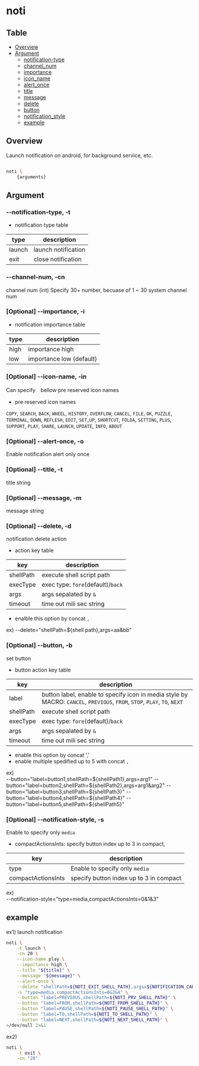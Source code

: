# noti

Table
-----------------
* [Overview](#overview)
* [Argument](#argument)
  * [notification-type](#notification_type)
  * [channel_num](#channel_num)
  * [importance](#importance)
  * [icon_name](#icon_name)
  * [alert_once](#alert_once)
  * [title](#title)
  * [message](#message)
  * [delete](#delete)
  * [button](#button)
  * [notification_style](#notification_style)
  * [example](#example)
  

## Overview

Launch notification on android, for background service, etc.


```sh.sh

noti \
	{arguments}
```

## Argument

### --notification-type, -t <a id="notification_type"></a>

- notification type table

| type | description |
| ------ | -------|
| launch | launch notification |
| exit | close notification |

### --channel-num, -cn <a id="channel_num"></a>

channel num (int)
Specify 30+ number, becuase of 1 ~ 30 system channel num 

### [Optional] --importance, -i <a id="importance"></a>

- notification importance table

| type | description |
| ------ | -------|
| high | importance high |
| low | importance low (default)|


### [Optional] --icon-name, -in <a id="icon_name"></a>

Can specify　bellow pre reserved icon names

- pre reserved icon names

`COPY`, `SEARCH`, `BACK`, `WHEEL`, `HISTORY`, `OVERFLOW`, `CANCEL`, `FILE`, `OK`, `PUZZLE`, `TERMINAL`, `DOWN`, `REFLESH`, `EDIT`, `SET`_`UP`, `SHORTCUT`, `FOLDA`, `SETTING`, `PLUS`, `SUPPORT`, `PLAY`, `SHARE`, `LAUNCH`, `UPDATE`, `INFO`, `ABOUT`

### [Optional] --alert-once, -o <a id="alert_once"></a>

Enable notification alert only once 

### [Optional] --title, -t <a id="title"></a>

title string

### [Optional] --message, -m <a id="message"></a>

message string

### [Optional] --delete, -d <a id="delete"></a>

notification delete action 

- action key table

| key | description |
| ------ | -------|
| shellPath | execute shell script path |
| execType | exec type: `fore`(default)/`back` |
| args | args sepalated by `&` |
| timeout | time out mili sec string |


- enalble this option by concat `,` 

ex) 
    --delete="shellPath=${shell path},args=aa&bb" 


### [Optional] --button, -b <a id="button"></a>

set button 

- button action key table

| key | description |
| ------ | -------|
| label | button label, enable to specify icon in media style by MACRO: `CANCEL`, `PREVIOUS`, `FROM`, `STOP`, `PLAY`, `TO`, `NEXT` |
| shellPath | execute shell script path |
| execType | exec type: `fore`(default)/`back` |
| args | args sepalated by `&` |
| timeout | time out mili sec string |

* enable this option by concat ','
* enable multiple spedified up to 5 with concat `,`
 
ex)   
    --button="label=button1,shellPath=${shellPath1},args=arg1"
    --button="label=button2,shellPath=${shellPath2},args=arg1&arg2"
    --button="label=button3,shellPath=${shellPath3}"
    --button="label=button4,shellPath=${shellPath4}"
    --button="label=button5,shellPath=${shellPath5}"




### [Optional] --notification-style, -s <a id="notification_style"></a>

Enable to specify only `media`
- compactActionsInts: specify button index up to 3 in compact,  

| key | description |
| ------ | -------|
| type | Enable to specify only `media` |
| compactActionsInts | specify button index up to 3 in compact |

ex)   
    --notification-style="type=media,compactActionsInts=0&1&3"

## example

ex1) launch notification  

```sh.sh
noti \
	-t launch \
	-cn 20 \
	--icon-name play \
	--importance high \
	--title "${title}" \
	--message "${message}" \
	--alert-once \
	--delete "shellPath=${NOTI_EXIT_SHELL_PATH},args=${NOTIFICATION_CAHNEL_NUM}" \
	-s "type=media,compactActionsInts=0&2&4" \
	--button "label=PREVIOUS,shellPath=${NOTI_PRV_SHELL_PATH}" \
	--button "label=FROM,shellPath=${NOTI_FROM_SHELL_PATH}" \
	--button "label=PAUSE,shellPath=${NOTI_PAUSE_SHELL_PATH}" \
	--button "label=TO,shellPath=${NOTI_TO_SHELL_PATH}" \
	--button "label=NEXT,shellPath=${NOTI_NEXT_SHELL_PATH}" \
>/dev/null 2>&1

```

ex2)  

```sh.sh
noti \
	-t exit \
	-cn "20"


```
